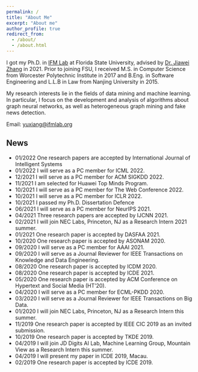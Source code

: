```yaml
---
permalink: /
title: "About Me"
excerpt: "About me"
author_profile: true
redirect_from: 
  - /about/
  - /about.html
---
```


I got my Ph.D. in [IFM Lab](http://www.ifmlab.org/) at Florida State University, advised by [Dr. Jiawei Zhang](http://www.ifmlab.org/) in 2021. Prior to joining FSU, I received M.S. in Computer Science from Worcester Polytechnic Institute in 2017 and B.Eng. in Software Engineering and L.L.B in Law from Nanjing University in 2015.​

My research interests lie in the fields of data mining and machine learning. In particular, I focus on the development and analysis of algorithms about graph neural networks, as well as heterogeneous graph mining and fake news detection.


​Email: yuxiang@ifmlab.org


News
------
* 01/2022 One research papers are accepted by International Journal of Intelligent Systems
* 01/2022 I will serve as a PC member for ICML 2022.
* 12/2021 I will serve as a PC member for ACM SIGKDD 2022.
* 11/2021 I am selected for Huawei Top Minds Program.
* 10/2021 I will serve as a PC member for The Web Conference 2022.
* 10/2021 I will serve as a PC member for ICLR 2022.
* 10/2021 I passed my Ph.D. Dissertation Defence
* 06/2021 I will serve as a PC member for NeurIPS 2021.
* 04/2021 Three research papers are accepted by IJCNN 2021.
* 02/2021 I will join NEC Labs, Princeton, NJ as a Research Intern 2021 summer.
* 01/2021 One research paper is accepted by DASFAA 2021.
* 10/2020 One research paper is accepted by ASONAM 2020.
* 09/2020 I will serve as a PC member for AAAI 2021.
* 09/2020 I will serve as a Journal Reviewer for IEEE Transactions on Knowledge and Data Engineering.
* 08/2020 One research paper is accepted by ICDM 2020.
* 08/2020 One research paper is accepted by ICDE 2021.
* 05/2020 One research paper is accepted by ACM Conference on Hypertext and Social Media (HT’20).
* 04/2020 I will serve as a PC member for ECML-PKDD 2020.
* 03/2020 I will serve as a Journal Reviewer for IEEE Transactions on Big Data.
* 01/2020 I will join NEC Labs, Princeton, NJ as a Research Intern this summer.
* 11/2019 One research paper is accepted by IEEE CIC 2019 as an invited submission.
* 10/2019 One research paper is accepted by TKDE 2019.
* 04/2019 I will join JD Digits AI Lab, Machine Learning Group, Mountain View as a Research Intern this summer.
* 04/2019 I will present my paper in ICDE 2019, Macau.
* 02/2019 One research paper is accepted by ICDE 2019.
